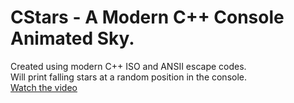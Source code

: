 # CStars - A Modern C++ Console Animated Sky.
Created using modern C++ ISO and ANSII escape codes.   
Will print falling stars at a random position in the console.  
[Watch the video](https://youtu.be/BgM65Hc16PU)
